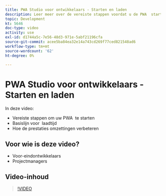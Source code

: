 ```yaml
---
title: PWA Studio voor ontwikkelaars - Starten en laden
description: Leer meer over de vereiste stappen voordat u de PWA ​ start, de basislijn voor ​ laadtijd en hoe de prestaties de conversies verbeteren.
topic: Development
kt: 5646
doc-type: video
activity: use
exl-id: d1744a5c-7e56-48d3-971e-5abf21196cfa
source-git-commit: acee5ba84ea32e14a743cd269f77ced821548ad6
workflow-type: tm+mt
source-wordcount: '62'
ht-degree: 0%

---
```


# PWA Studio voor ontwikkelaars - Starten en laden

In deze video:

- Vereiste stappen om uw PWA &#x200B; te starten
- Basislijn voor &#x200B; laadtijd
- Hoe de prestaties omzettingen verbeteren

## Voor wie is deze video?

- Voor-eindontwikkelaars
- Projectmanagers

## Video-inhoud

>[!VIDEO](https://video.tv.adobe.com/v/35717?quality=12&learn=on)

